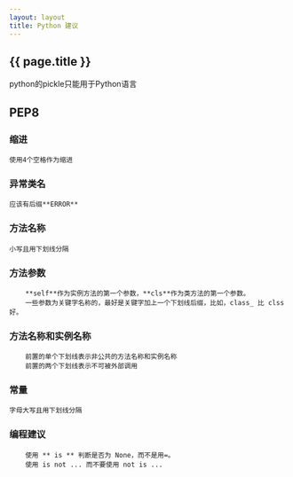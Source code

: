 ```yaml
---
layout: layout
title: Python 建议
---
```


## {{ page.title }}
 
python的pickle只能用于Python语言

## PEP8

### 缩进
``` 使用4个空格作为缩进 ```

### 异常类名

``` 应该有后缀**ERROR** ```

### 方法名称

``` 小写且用下划线分隔 ```

### 方法参数

```
    **self**作为实例方法的第一个参数，**cls**作为类方法的第一个参数。
    一些参数为关键字名称的，最好是关键字加上一个下划线后缀，比如，class_ 比 clss好。
```

### 方法名称和实例名称

```
    前置的单个下划线表示非公共的方法名称和实例名称
    前置的两个下划线表示不可被外部调用
```

### 常量

``` 字母大写且用下划线分隔 ```

### 编程建议

``` 
    使用 ** is ** 判断是否为 None，而不是用=。
    使用 is not ... 而不要使用 not is ...
```